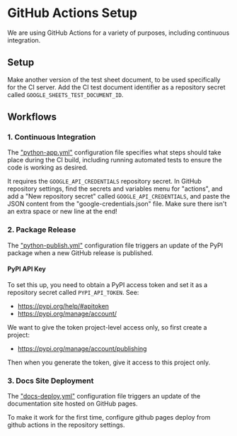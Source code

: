 
# GitHub Actions Setup

We are using GitHub Actions for a variety of purposes, including continuous integration.

## Setup

Make another version of the test sheet document, to be used specifically for the CI server. Add the CI test document identifier as a repository secret called `GOOGLE_SHEETS_TEST_DOCUMENT_ID`.

## Workflows

### 1. Continuous Integration

The ["python-app.yml"](https://github.com/s2t2/gspread-models-py/blob/main/.github/workflows/python-app.yml) configuration file specifies what steps should take place during the CI build, including running automated tests to ensure the code is working as desired.

It requires the `GOOGLE_API_CREDENTIALS` repository secret. In GitHub repository settings, find the secrets and variables menu for "actions", and add a "New repository secret" called `GOOGLE_API_CREDENTIALS`, and paste the JSON content from the "google-credentials.json" file. Make sure there isn't an extra space or new line at the end!

### 2. Package Release

The ["python-publish.yml"](https://github.com/s2t2/gspread-models-py/blob/main/.github/workflows/python-publish.yml) configuration file triggers an update of the PyPI package when a new GitHub release is published.

#### PyPI API Key

To set this up, you need to obtain a PyPI access token and set it as a repository secret called `PYPI_API_TOKEN`. See:
  + https://pypi.org/help/#apitoken
  + https://pypi.org/manage/account/

We want to give the token project-level access only, so first create a project:
  + https://pypi.org/manage/account/publishing

Then when you generate the token, give it access to this project only.

### 3. Docs Site Deployment


The ["docs-deploy.yml"](https://github.com/s2t2/gspread-models-py/blob/main/.github/workflows/docs-deploy.yml) configuration file triggers an update of the documentation site hosted on GitHub pages.

To make it work for the first time, configure github pages deploy from github actions in the repository settings.
